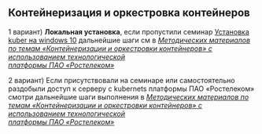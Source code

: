 ## Контейнеризация и оркестровка контейнеров

1 вариант) **Локальная установка**, если пропустили семинар
[Установка kuber  на windows 10](https://youtu.be/_tSPI9isvDY?si=A5oM7VYYq05OOpQz)
дальнейшие шаги см в
[*Методических материалов по темам «Контейнеризации и оркестровки 
контейнеров» с использованием технологической  
платформы ПАО «Ростелеком»*](https://github.com/VladimirAndropov/fa-np-practice/blob/main/12_kuber/%D0%9C%D0%B5%D1%82%D0%BE%D0%B4%D0%B8%D1%87%D0%B5%D1%81%D0%BA%D0%B8%D1%85_%D0%BC%D0%B0%D1%82%D0%B5%D1%80%D0%B8%D0%B0%D0%BB%D0%BE%D0%B2_%D0%BF%D0%BE_%D1%82%D0%B5%D0%BC%D0%B0%D0%BC_%C2%AB%D0%9A%D0%BE%D0%BD%D1%82%D0%B5%D0%B9%D0%BD%D0%B5%D1%80%D0%B8%D0%B7%D0%B0%D1%86%D0%B8%D0%B8_%D0%B8_%D0%BE%D1%80%D0%BA%D0%B5%D1%81%D1%82%D1%80%D0%BE%D0%B2%D0%BA%D0%B8.pdf)

2 вариант) Если присутствовали на семинаре или самостоятельно раздобыли доступ к серверу с kubernets платформы ПАО «Ростелеком» смотри дальнейшие шаги выполнения в
[*Методических материалов по темам «Контейнеризации и оркестровки 
контейнеров» с использованием технологической  
платформы ПАО «Ростелеком»*](https://github.com/VladimirAndropov/fa-np-practice/blob/main/12_kuber/%D0%9C%D0%B5%D1%82%D0%BE%D0%B4%D0%B8%D1%87%D0%B5%D1%81%D0%BA%D0%B8%D1%85_%D0%BC%D0%B0%D1%82%D0%B5%D1%80%D0%B8%D0%B0%D0%BB%D0%BE%D0%B2_%D0%BF%D0%BE_%D1%82%D0%B5%D0%BC%D0%B0%D0%BC_%C2%AB%D0%9A%D0%BE%D0%BD%D1%82%D0%B5%D0%B9%D0%BD%D0%B5%D1%80%D0%B8%D0%B7%D0%B0%D1%86%D0%B8%D0%B8_%D0%B8_%D0%BE%D1%80%D0%BA%D0%B5%D1%81%D1%82%D1%80%D0%BE%D0%B2%D0%BA%D0%B8.pdf)
